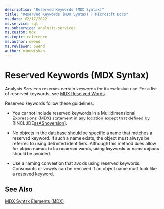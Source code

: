 ```yaml
---
description: "Reserved Keywords (MDX Syntax)"
title: "Reserved Keywords (MDX Syntax) | Microsoft Docs"
ms.date: 02/17/2022
ms.service: sql
ms.subservice: analysis-services
ms.custom: mdx
ms.topic: reference
ms.author: owend
ms.reviewer: owend
author: minewiskan
---
```

# Reserved Keywords (MDX Syntax)


  Analysis Services reserves certain keywords for its exclusive use. For a list of reserved keywords, see [MDX Reserved Words](../mdx/mdx-reserved-words.md).  
  
 Reserved keywords follow these guidelines:  
  
-   You cannot include reserved keywords in a Multidimensional Expressions (MDX) statement in any location except that defined by [!INCLUDE[ssASnoversion](../includes/ssasnoversion-md.md)].  
  
-   No objects in the database should be specific a name that matches a reserved keyword. If such a name exists, the object must always be referred to using delimited identifiers. Although this method does allow for object names to be reserved words, using keywords to name objects should be avoided.  
  
-   Use a naming convention that avoids using reserved keywords. Consonants or vowels can be removed if an object name must look like a reserved keyword.  
  
## See Also  
 [MDX Syntax Elements &#40;MDX&#41;](../mdx/mdx-syntax-elements-mdx.md)  
  
  
